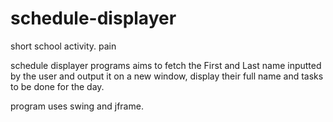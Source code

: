 # schedule-displayer
short school activity. pain



schedule displayer programs aims to fetch the First and Last name inputted by the user and output it on a new window, display their full name
and tasks to be done for the day.

program uses swing and jframe.
